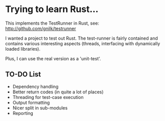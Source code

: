 # Trying to learn Rust...

This implements the TestRunner in Rust, see: http://github.com/gnilk/testrunner

I wanted a project to test out Rust. The test-runner is fairly contained and contains
various interesting aspects (threads, interfacing with dynamically loaded libraries).

Plus, I can use the real version as a 'unit-test'.

## TO-DO List
* Dependency handling
* Better return codes (in quite a lot of places)
* Threading for test-case execution
* Output formatting
* Nicer split in sub-modules
* Reporting